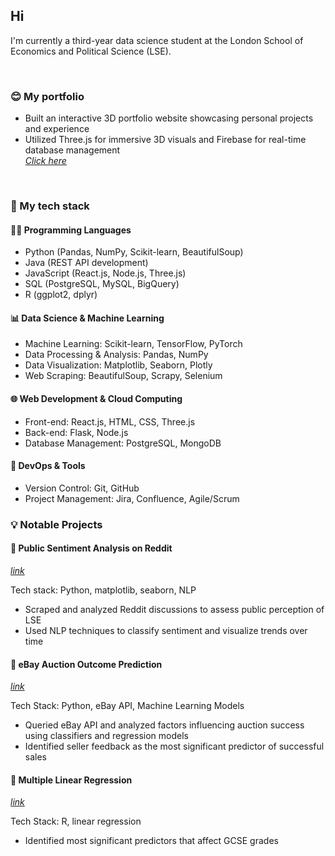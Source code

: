 ## Hi

<!--
**st101cc/st101cc** is a ✨ _special_ ✨ repository because its `README.md` (this file) appears on your GitHub profile.

Here are some ideas to get you started:

- 🔭 I’m currently working on ...
- 🌱 I’m currently learning ...
- 👯 I’m looking to collaborate on ...
- 🤔 I’m looking for help with ...
- 💬 Ask me about ...
- 📫 How to reach me: ...
- 😄 Pronouns: ...
- ⚡ Fun fact: ...
-->

<p>I'm currently a third-year data science student at the London School of Economics and Political Science (LSE).</p>
<br>

<h3>😊 My portfolio </h3> 
  <ul>
    <li>Built an interactive 3D portfolio website showcasing personal projects and experience</li>
    <li>Utilized Three.js for immersive 3D visuals and Firebase for real-time database management</li>
    <a href="https://3dportfolio-mauve.vercel.app/"><i>Click here</i></a>
  </ul>

<br>
<h3>🚀 My tech stack</h3>
  <h4>👩‍💻 Programming Languages</h4>
    <ul>
      <li>Python (Pandas, NumPy, Scikit-learn, BeautifulSoup)</li>
      <li>Java (REST API development)</li>
      <li>JavaScript (React.js, Node.js, Three.js)</li>
      <li>SQL (PostgreSQL, MySQL, BigQuery)</li>
      <li>R (ggplot2, dplyr)</li>
    </ul>
  <h4>📊 Data Science & Machine Learning</h4>
    <ul>
      <li>Machine Learning: Scikit-learn, TensorFlow, PyTorch</li>
      <li>Data Processing & Analysis: Pandas, NumPy </li>
      <li>Data Visualization: Matplotlib, Seaborn, Plotly</li>
      <li>Web Scraping: BeautifulSoup, Scrapy, Selenium</li>
    </ul>
  <h4>🌐 Web Development & Cloud Computing</h4>
    <ul>
      <li>Front-end: React.js, HTML, CSS, Three.js</li>
      <li>Back-end: Flask, Node.js</li>
      <li>Database Management: PostgreSQL, MongoDB</li>
    </ul>
  <h4>🔧 DevOps & Tools</h4>
    <ul>
      <li>Version Control: Git, GitHub</li>
      <li>Project Management: Jira, Confluence, Agile/Scrum</li>
    </ul>

<h3>💡 Notable Projects</h3>
<h4>📌 Public Sentiment Analysis on Reddit</h4> <a href="https://github.com/st101cc/reddit.git"><i>link</i></a>
  <p>Tech stack: Python, matplotlib, seaborn, NLP</p>
  <ul>
    <li>Scraped and analyzed Reddit discussions to assess public perception of LSE</li>
    <li>Used NLP techniques to classify sentiment and visualize trends over time</li>
  </ul>

<h4>📌 eBay Auction Outcome Prediction</h4>
  <a href="https://github.com/ml24330/dss2022.git"><i>link</i></a>
  <p>Tech Stack: Python, eBay API, Machine Learning Models</p>
  <ul>
    <li>Queried eBay API and analyzed factors influencing auction success using classifiers and regression models</li>
    <li>Identified seller feedback as the most significant predictor of successful sales</li>
  </ul>

<h4>📌 Multiple Linear Regression</h4>
  <a href="https://github.com/st101cc/ST211_group_project.git"><i>link</i></a>
  <p>Tech Stack: R, linear regression</p>
  <ul>
    <li>Identified most significant predictors that affect GCSE grades</li>
  </ul>
